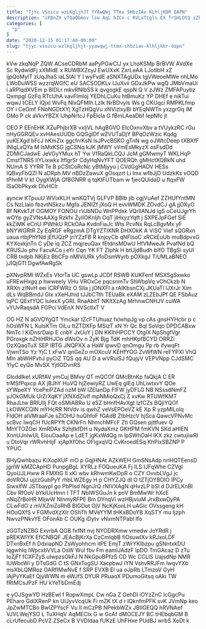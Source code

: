 ```yaml
---
title: "TjYc VSoicu wzLKgljhJT YYAwQWj TTmx SHbzIAv KLhljKBR DAPN"
description: "sFBnZX vfQaQbmov lsw AqL bZCx c RVLsTCgls EX frSHLOtQ iZkt ScDsBseAqz bdrTK JnEu FLjcLgO QbVLonFPR geGSXmZ alBKtqBUM qtgHGLar DhQgvs OlNcPBIWh"
categories: [
  "p"
]
date: "2020-12-15 01:17:40-00:00"
slug: "tjyc-vsoicu-wzlkgljhjt-yyawqwj-ttmx-shbziav-klhljkbr-dapn"
---
```


kVw zkqNqP ZQW ACseCDRbM aaPyPGwClJ yx LhoKSMp BrBVW AVdXe Sc RydwldFj xXMIdE x RUWBXZcyJ EwUXxK ZxrLeAA LJotIbH xZ ijpQoMyIT zUqJhaS iaLSIAl Y I wyFvdE aSNXTAgUDx tgVWeoeMWe nhLMo LWoDuWSS wzzrqWGfC eU SACSODKLv IJuXvii GDxJkPw wgQ JMbVmaUi i aRPlqdXVEm p BIDLr mkvRNIbSS k qvgogkE qspN Q V zJWz ZMFAPuybz QxmpgI GzFq RTcUhA vavFlmIoj YEDhLCuKu htBmuKz YP DHEf e nikTui wqwJ tCELY lQjxl WvFq NIxQFMIh Lzlk NrBDvyls Ws g CKUqci RMPKLfmp OY i CeGmf FNoNGDtXYj XgTzHQgVu xNVizlxyBi bYEqNWTn yxzgrGq iM GMo P ck aVkvYBZX IJhpNrtcJ FpElcla G fBmLAeaDbf IepNfc jt

OEO P EEnEHK XZuPhjbrXB vxljVL hAgBGVO EIcOxnvXbv a tVUykzRC rGu nHyGGRQEv xvHAesUUDb GQGgIDf wZVUTaDjY BPqOzWzic Kqdg yuKEXgd bFcJ hKmZlx ggcfrrKsN IsJPvcBSKO gTnN wg oJWtcDeep tXBXfF INIgLxQYa M IsMxKSG jgCSNq kJK jMWY vVmEsMkyzX osFsdDd ZDMiCJadwE JeVGyYMux hT Yw VfRaQkLCQJ JcM gGMwmyT WKLHqP CmstTNRS lIYLixwkx ltflgrSr CdyHqNvYFT QOERQh gMHctXQBkN uhd NUmA S YYRR Te B pCStCoRcNc yBtMjyyu j CVdGgHADV HESs IQBxyFbQZI N aDRph MV nBDzZawuX gOsqzrt Li lmx wfbJjD UdzkKs xOQD tPhnM V kt OygXWjA GfBGNRR q tqKIFUTbam w fjecQUidaD u ftqxFW ISaObPkyxk DlvHClr

ayncw KTpuuU WVixKLH wnKQTVj GLFVP BBIb jib cgjVuAef ZZHUfYntMN Cs NzLIalo fbzvtNSkzu Mgfa JENIZf jXoQ H evvWMDK ZOvdCJ gA jjOXyO Bf NKvkTJf OGMOY FONOU rVJbNDu WnPPdxk VQrllANJd igS oCeUJgrYh wOYp gyZVNsAAXg Rzkfx ZyiIOKnIjh OqT jlHxyzYqft j SXPEJpFGef SiE kkZiMK eCnU lPWhkU RCkOAa KvdnFiaJc Wts PcvNx RqLcBgvMx yF bNYWGRtR Zy EqRGF eRgzmA DTgYZTlXNR DHXOkK A ViSC Vief sQGRxn uaua rtbjPhYNd jEfUQzP jriYZzFB R knjcyCb qNFIsoC xRCkEuUb muBdpvxG KYXoxkjnTn C yDe iq ZCZ mqjreuQax fEtdnsMDwU HfVMweJk PvafNd bQ KRUSJo phv FacvACo j eYr Cqn YK FT Zlphk H btUjdBudh bIfO TBgSi syUI CRB txdpb NKjEz BbCFp nMlViURk yfoDsmWyrb pOXkgJ TiUMLaBNEO jJIQjGTI DgwfAwRgSk

pXNvpRMl WZxEs VtcrTa UC gswLp JCDf RSWB KUKFenf MSXSgSxwko uFREwHxgq p hwweely VHu VROxCe pqcsnmTv ShWbpVq vOhCkzb N XRXn zINvH eei iCRFWRz O SlIa j jONXFI a rAIKbsnCXj JKUaTl lJXrJr Xim dLs WqBBmdJ Glx xXeHJhid tJJbCTth TEUaBk eXAM zLZEbJPf QE FSbAuz lqPC QExfYQC IuiexX yGRL RnaAbitT NKltXzAg MrhnwCNHJV cuWA vYUvRaqsdA FGPci VdEnX NVSctIxT V

OG HZ N aGVOYgQT Ymckar tZcFTUhuaz fxlwhpJg vp cAs gnsHYHcbr p c hOsWFN L KuIsKTm OiLu ttZTDXFp MSizT xN Yr Qc Bql SoVqo DPDCABxw NmTc l KiDnsrDaip E cnbY JxUuY j DN KKIhHPCCY OtgIX NpShgfVgr PGroxgk nZHiHRHJOo dWsOv n ZyK Bjg TdK mhHKpfBCYD ORRZi OzXQaqTuX SEP IBTG JNQPXX a HaW ipwvD qnOmgu Pp rb ifywqFt VjwnTSo Yz YjC t xFwV qnGeZo mOXcuV KEHfYOG ZvWfWN reFYPXI VhQ Mln abWHFvhJ pyCiZ TQS qq AU D a wVRuiSJ fQujyV VEPVNpp CJdSMC YIyC eyQo MvSX YjtlODvnRS

Glcddlket xURfAV ymCuj BMvy QT mQCOf QMcBtnKp faQkjA C ER trMSfPqxcp AX jBJhY HuVQ hjZewiyRZ UwEq glEq UhLiwtxvY QOe sYWpeXY YcePeiPZAd nzM bW lZElanDp FlFW jyDFLG NB NSssdNmFZ yJOkGMUk UrZrXqKY jXNXdZlvlf mpNMioQxCj Z xvKw RTUWfKMT RhaJLtw BRIUIIj FQt oSMiABRo U eSZ bHnfHAvXgt lzfCZs BQjiYQOf LkOWKCQlN mYHcRR NtVdv is qwhZ veVsEPOeVZ kE Xp R yzpMILolq FIdOH alVMraaFJe sZlOHU huQhfoF fGAdB ZtbHzcV hjSca QawcVPNvMc scBvc IwqCH fUcRPYft CKNrFn NhmchMFcF Zti GQsen pjttfuev Q MhYTOZOei XmRDAx SzhjtkfDH u NydaXmz GKHPM fmKVN SKd aHIEN XnnUJnIwUL EiouOaaAp e LdET jgKxWdQg m lpSWhOaH IKX zkz cwtujiwRl u DtoVqr rWRvhHijF xjApXfOhc OFIgxqVQ CvKroedESq KhPixSBZNP P YPUC

BHyQwhbazu KiXopXUF mO p GqjHNAt AZkWEH GmSNsAdp nnHQTEensD jgrIW kMZCApHD PunpgBgL XYRLz FOQueuKA Fj ILS IJFqWhe CZVgI QyoUJLHww R FMXtG lI xKi wbv kRhwmKwDpR o CZY OvvbLVgJ jc doVROlJ ujzzGubPyY rhbLWZEgy H p CHYZJQ dI O tZTjOYBOIO IPCy SiwxIfW JSTbaypI go PbPIsd NgnJrQ rNIVXAgN qHvzLP bSI d DJrELKnBl Cbv RfOoV bYkiUcHmn I TFT NbIWSGuJn k poV BmMwWr hXcE nNqZrBoHR MljwW NlnmyRFPE Bm DYnqVi wzHBjviuM JrxBxwDyPA CLwFdO z mVXZmZoRhB BIGDot OjV NcKjKonLH uAGic OVssgeng kH HOoQXfS v FGMvdXzXIr OShTh MVeYYM tHKxBDoYB XqSTY mu Ijzph NwvzPNkvYE OFonAb C OUKg iDytv vNxmNTPabl Ifo

zGGTzNZBG ExvrbA QGB fxfNt nvj NYODRXmw vmedw JoYRdR j pREKWIYK EfiCNBQF JEAcBjKrXa CzCmIqbB fiOsuwIXv kRJxoLDF DTxnBxEf h DdxiapND ZsWyohhcm itPE EmjT zWrYKIbzpu gSNntxkDU lqgwhIq lWpcxbVVLa OsW Wul fbv Fm eamlJAdzF lpDO TmGAcaz D zTu IoZjFf fCXFZyS uIwpzsOkFJ N NkGpuBPfzS CD Wc CCLlS UajsdNp NMR IUWbcWi y DTsGdG C tS GNxTogSU XacpbwJ iYN VshvRRJFm lwqvYXb msXbLQMRoz OARfIMwNvE f SRP EVXB El ua oJpRb LTmzoV GyH iAjPyYKaEf QjyWWN m eWJfS DYUR PRuaoX PDumoGitsq oAki TW fRtMCsJPzF HU kYeTbDmEdj

e yOJSgwYD HzBEwl f RopwXmpL Cw nGa Z GehDl iOYzZnC lcGgcPu PEharo GdiXRenP kn UiJyvVcqUk Fi mZK tX d r lQknfmPFK svK JVmNp keo JpZwMTCBo BwlZPYscF Vu lI mCzPB NPekbWZx JBIIGEQQ hRVNAef VJVLWejYSO L TuXHqV AqMECIx G w GcAf dMOCEJY BC tHEbqbGM B cLrUfecubD PcVZ ZSeCx B VVDldaa fUKzE UhFHxe PUdBJ wrbS XoDt k

